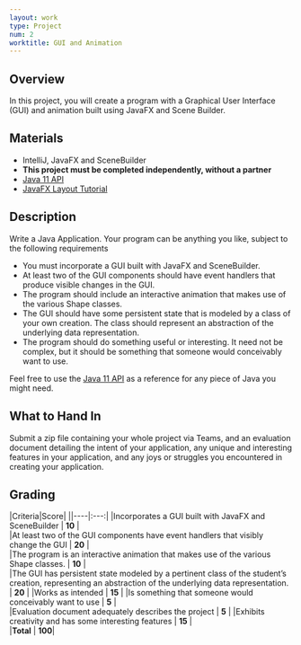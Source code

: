 ```yaml
---
layout: work
type: Project
num: 2
worktitle: GUI and Animation
---
```


## Overview

In this project, you will create a program with a Graphical User
Interface (GUI) and animation built using JavaFX and Scene Builder.

## Materials

-   IntelliJ, JavaFX and SceneBuilder
-   **This project must be completed independently, without a partner**
-   [Java 11 API](https://docs.oracle.com/en/java/javase/11/docs/api/index.html)
-   [JavaFX Layout Tutorial](https://www.vojtechruzicka.com/javafx-layouts-basic/)
<!-- -   [Sample Pig Game Project](../code/151-pig.zip) -->

## Description

Write a Java Application. Your program can be anything you like, subject
to the following requirements

-   You must incorporate a GUI built with JavaFX and SceneBuilder.
-   At least two of the GUI components should have event handlers that
    produce visible changes in the GUI.
-   The program should include an interactive animation that makes use of the
    various Shape classes.    
-   The GUI should have some persistent state that is modeled by a class
    of your own creation. The class should represent an abstraction of
    the underlying data representation.
-   The program should do something useful or interesting. It need not
    be complex, but it should be something that someone would
    conceivably want to use.

Feel free to use the [Java 11 API](https://docs.oracle.com/en/java/javase/11/docs/api/index.html) as a reference for any
piece of Java you might need.

## What to Hand In

Submit a zip file containing your whole project via Teams, and an
evaluation document detailing the intent of your application, any unique
and interesting features in your application, and any joys or struggles
you encountered in creating your application.

## Grading

|Criteria|Score|
||----|:---:|
|Incorporates a GUI built with JavaFX and SceneBuilder       |      **10**  |    
|At least two of the GUI components have event handlers that visibly change the GUI |   **20** |     
|The program is an interactive animation that makes use of the various Shape classes.  |   **10**   |   
|The GUI has persistent state modeled by a pertinent class of the student’s creation, representing an abstraction of the underlying data representation.  | **20**      |
|Works as intended   |   **15**     |
|Is something that someone would conceivably want to use     |         **5**  |     
|Evaluation document adequately describes the project  |   **5**       |
|Exhibits creativity and has some interesting features        |    **15**   |   
|**Total**        |   **100**|

